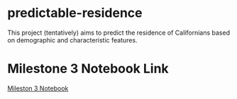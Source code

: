# predictable-residence
This project (tentatively) aims to predict the residence of Californians based on demographic and characteristic features.

# Milestone 3 Notebook Link
[Mileston 3 Notebook](https://github.com/ericstratford/predictable-residence/blob/Milestone3/CA_Residence_Prediction.ipynb)